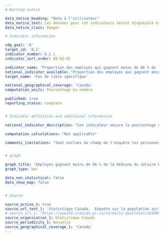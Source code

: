 ```yaml
---
# Warning notice

data_notice_heading: "Note à l'utilisateur"
data_notice_text: Les données pour cet indicateurs seront disponible bientôt, et seront ajouter à ce moment.
data_notice_class: danger

# Indicator information

sdg_goal: '8'
target_id: '8.2'
indicator_number: 8.2.1
indicator_sort_order: 08-02-01

indicator_name: 'Proportion des employés qui gagnent moins de 66 % de la médiane du salaire horaire des employés permanents à temps plein'
national_indicator_available: "Proportion des employés qui gagnent moins de 66 % de la médiane du salaire horaire des employés permanents à temps plein"
target_name: 'Pas de cible spécifique'

national_geographical_coverage: 'Canada'
computation_units: Pourcentage ou nombre

published: true
reporting_status: complete


# Indicator definition and additional information

national_indicator_description: "Cet indicateur mesure le pourcentage des employés qui gagnent moins du deux tiers de la médiane du salaire horaire des employés permanents à temps plein." 

computation_calculations: "Not applicable"

comments_limitations: "Sont exclues du champ de l'enquête les personnes qui vivent dans les réserves et dans d'autres peuplements autochtones des provinces, les membres à temps plein des Forces armées canadiennes, les pensionnaires d'établissements institutionnels et les ménages situés dans des régions extrêmement éloignées où la densité de population est très faible."


# graph

graph_title: 'Employés gagnant moins de 66 % de la médiane du salaire horaire des employés permanents à temps plein'
graph_type: bar

data_non_statistical: false
data_show_map: false


# Source

source_active_1: true
source_url_text_1: 'Statistique Canada.  Enquête sur la population active. Totalisation personnalisée'
# source_url_1: "https://www150.statcan.gc.ca/n1/daily-quotidien/201009/dq201009a-eng.htm"
source_organisation_1: Statistique Canada
source_periodicity_1: Annuelle
source_geographical_coverage_1: 'Canada'
---
```

